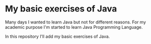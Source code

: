 # My basic exercises of Java

Many days I wanted to learn Java but not for different reasons. For my academic purpose I'm started to learn Java Programming Language.

In this repository I'll add my basic exercises of Java.

